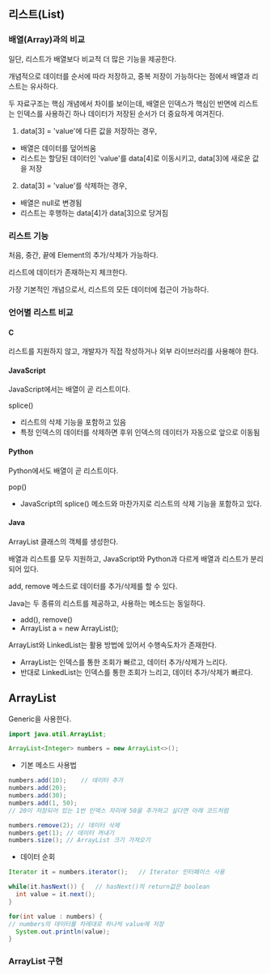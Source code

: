 ## 리스트(List)

### 배열(Array)과의 비교

일단, 리스트가 배열보다 비교적 더 많은 기능을 제공한다.

개념적으로 데이터를 순서에 따라 저장하고, 중복 저장이 가능하다는 점에서 배열과 리스트는 유사하다.

두 자료구조는 핵심 개념에서 차이를 보이는데, 배열은 인덱스가 핵심인 반면에 리스트는 인덱스를 사용하긴 하나 데이터가 저장된 순서가 더 중요하게 여겨진다.

1. data[3] = 'value'에 다른 값을 저장하는 경우,

- 배열은 데이터를 덮어씌움
- 리스트는 할당된 데이터인 'value'를 data[4]로 이동시키고, data[3]에 새로운 값을 저장

2. data[3] = 'value'를 삭제하는 경우,

- 배열은 null로 변경됨
- 리스트는 후행하는 data[4]가 data[3]으로 당겨짐



### 리스트 기능

처음, 중간, 끝에 Element의 추가/삭제가 가능하다.

리스트에 데이터가 존재하는지 체크한다.

가장 기본적인 개념으로서, 리스트의 모든 데이터에 접근이 가능하다.



### 언어별 리스트 비교

#### C

리스트를 지원하지 않고, 개발자가 직접 작성하거나 외부 라이브러리를 사용해야 한다.

#### JavaScript

JavaScript에서는 배열이 곧 리스트이다.

splice() 

- 리스트의 삭제 기능을 포함하고 있음
- 특정 인덱스의 데이터를 삭제하면 후위 인덱스의 데이터가 자동으로 앞으로 이동됨

#### Python

Python에서도 배열이 곧 리스트이다.

pop()

- JavaScript의 splice() 메소드와 마찬가지로 리스트의 삭제 기능을 포함하고 있다.

#### Java

ArrayList 클래스의 객체를 생성한다.

배열과 리스트를 모두 지원하고, JavaScript와 Python과 다르게 배열과 리스트가 분리되어 있다.

add, remove 메소드로 데이터를 추가/삭제를 할 수 있다.

Java는 두 종류의 리스트를 제공하고, 사용하는 메소드는 동일하다.

- add(), remove()
- ArrayList a = new ArrayList();

ArrayList와 LinkedList는 활용 방법에 있어서 수행속도차가 존재한다.

- ArrayList는 인덱스를 통한 조회가 빠르고, 데이터 추가/삭제가 느리다.
- 반대로 LinkedList는 인덱스를 통한 조회가 느리고, 데이터 추가/삭제가 빠르다.



## ArrayList

Generic을 사용한다.

```java
import java.util.ArrayList;

ArrayList<Integer> numbers = new ArrayList<>();
```



- 기본 메소드 사용법

```java
numbers.add(10);	// 데이터 추가
numbers.add(20);
numbers.add(30);
numbers.add(1, 50);
// 20이 저장되어 있는 1번 인덱스 자리에 50을 추가하고 싶다면 아래 코드처럼

numbers.remove(2); // 데이터 삭제
numbers.get(1);	// 데이터 꺼내기
numbers.size();	// ArrayList 크기 가져오기
```

- 데이터 순회

```java
Iterator it = numbers.iterator();	// Iterator 인터페이스 사용

while(it.hasNext()) {	// hasNext()의 return값은 boolean
  int value = it.next();
}

for(int value : numbers) {
// numbers의 데이터를 차례대로 하나씩 value에 저장
  System.out.println(value);
}
```





### ArrayList 구현

